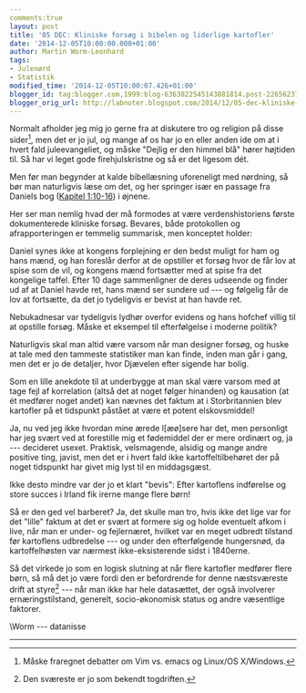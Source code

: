```yaml
---
comments:true
layout: post
title: '05 DEC: Kliniske forsøg i bibelen og liderlige kartofler'
date: '2014-12-05T10:00:00.000+01:00'
author: Martin Worm-Leonhard
tags:
- Julenørd
- Statistik
modified_time: '2014-12-05T10:00:07.426+01:00'
blogger_id: tag:blogger.com,1999:blog-6363822545143881814.post-2265623786366233600
blogger_orig_url: http://labnoter.blogspot.com/2014/12/05-dec-kliniske-forsg-i-bibelen-og.html
---
```


Normalt afholder jeg mig jo gerne fra at diskutere tro og religion på
disse sider[^1], men det er jo jul, og mange af os har jo en eller
anden ide om at i hvert fald juleevangeliet, og måske "Dejlig er den
himmel blå" hører højtiden til. Så har vi leget gode firehjulskristne og
så er det ligesom dét.

Men før man begynder at kalde bibellæsning uforeneligt med nørdning, så
bør man naturligvis læse om det, og her springer især en passage fra
Daniels bog ([Kapitel
1:10-16](http://www.bibelselskabet.dk/BrugBibelen/BibelenOnline.aspx?book=dan&id=1&chapter=1b))
i øjnene.

Her ser man nemlig hvad der må formodes at være verdenshistoriens
første dokumenterede kliniske forsøg. Bevares, både protokollen og
afrapporteringen er temmelig summarisk, men konceptet holder:

Daniel synes ikke at kongens forplejning er den bedst muligt for ham og
hans mænd, og han foreslår derfor at de opstiller et forsøg hvor de får
lov at spise som de vil, og kongens mænd fortsætter med at spise fra det
kongelige taffel. Efter 10 dage sammenligner de deres udseende og finder
ud af at Daniel havde ret, hans mænd ser sundere ud --- og følgelig får de
lov at fortsætte, da det jo tydeligvis er bevist at han havde ret.

Nebukadnesar var tydeligvis lydhør overfor evidens og hans hofchef
villig til at opstille forsøg. Måske et eksempel til efterfølgelse i
moderne politik?

Naturligvis skal man altid være varsom når man designer forsøg, og huske
at tale med den tammeste statistiker man kan finde, inden man går i
gang, men det er jo de detaljer, hvor Djævelen efter sigende har bolig.

Som en lille anekdote til at underbygge at man skal være varsom med at
tage fejl af korrelation (altså det at noget følger hinanden) og
kausation (at ét medfører noget andet) kan nævnes det faktum at i
Storbritannien blev kartofler på et tidspunkt påstået at være et potent
elskovsmiddel! 

Ja, nu ved jeg ikke hvordan mine ærede l\[æø\]sere har det, men
personligt har jeg svært ved at forestille mig et fødemiddel der er mere
ordinært og, ja --- decideret usexet. Praktisk, velsmagende, alsidig og
mange andre positive ting, javist, men det er i hvert fald ikke
kartoffeltilbehøret der på noget tidspunkt har givet mig lyst til en
middagsgæst.

Ikke desto mindre var der jo et klart "bevis": Efter kartoflens
indførelse og store succes i Irland fik irerne mange flere børn! 

Så er den ged vel barberet? Ja, det skulle man tro, hvis ikke det lige
var for det "lille" faktum at det er svært at formere sig og holde
eventuelt afkom i live, når man er under- og fejlernæret, hvilket var en
meget udbredt tilstand før kartoflens udbredelse --- og under den
efterfølgende hungersnød, da kartoffelhøsten var nærmest
ikke-eksisterende sidst i 1840erne.

Så det virkede jo som en logisk slutning at når flere kartofler medfører
flere børn, så må det jo være fordi den er befordrende for denne
næstsværeste drift at styre[^2] --- når man ikke har hele datasættet, der
også involverer ernæringstilstand, generelt, socio-økonomisk status og
andre væsentlige faktorer.

\\Worm --- datanisse

------------------------------------------------------------------------

[^1]: Måske fraregnet debatter om Vim vs. emacs og Linux/OS X/Windows.
[^2]: Den sværeste er jo som bekendt togdriften.

